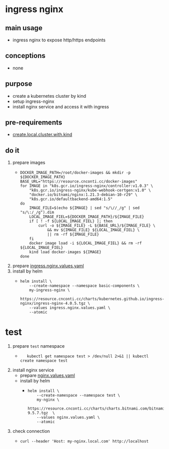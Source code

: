 # ingress nginx

## main usage

* ingress nginx to expose http/https endpoints

## conceptions

* none

## purpose

* create a kubernetes cluster by kind
* setup ingress-nginx
* install nginx service and access it with ingress

## pre-requirements

* [create.local.cluster.with.kind](../create.local.cluster.with.kind.md)

## do it
1. prepare images
    * ```shell
      DOCKER_IMAGE_PATH=/root/docker-images && mkdir -p ${DOCKER_IMAGE_PATH}
      BASE_URL="https://resource.cnconti.cc/docker-images"
      for IMAGE in "k8s.gcr.io/ingress-nginx/controller:v1.0.3" \
          "k8s.gcr.io/ingress-nginx/kube-webhook-certgen:v1.0" \
          "docker.io/bitnami/nginx:1.21.3-debian-10-r29" \
          "k8s.gcr.io/defaultbackend-amd64:1.5"
      do
          IMAGE_FILE=$(echo ${IMAGE} | sed "s/\//_/g" | sed "s/\:/_/g").dim
          LOCAL_IMAGE_FIEL=${DOCKER_IMAGE_PATH}/${IMAGE_FILE}
          if [ ! -f ${LOCAL_IMAGE_FIEL} ]; then
              curl -o ${IMAGE_FILE} -L ${BASE_URL}/${IMAGE_FILE} \
                  && mv ${IMAGE_FILE} ${LOCAL_IMAGE_FIEL} \
                  || rm -rf ${IMAGE_FILE}
          fi
          docker image load -i ${LOCAL_IMAGE_FIEL} && rm -rf ${LOCAL_IMAGE_FIEL}
          kind load docker-images ${IMAGE}
      done
      ```
2. prepare [ingress.nginx.values.yaml](resources/ingress.nginx.values.yaml.md)
3. install by helm
    * ```shell
      helm install \
          --create-namespace --namespace basic-components \
          my-ingress-nginx \
          https://resource.cnconti.cc/charts/kubernetes.github.io/ingress-nginx/ingress-nginx-4.0.5.tgz \
          --values ingress.nginx.values.yaml \
          --atomic
      ```

# test
1. prepare `test` namespace
    * ```shell
         kubectl get namespace test > /dev/null 2>&1 || kubectl create namespace test
      ```
2. install nginx service
    * prepare [nginx.values.yaml](resources/nginx.values.yaml.md)
    * install by helm
      * ```shell
        helm install \
            --create-namespace --namespace test \
            my-nginx \
            https://resource.cnconti.cc/charts/charts.bitnami.com/bitnami/nginx-9.5.7.tgz  \
            --values nginx.values.yaml \
            --atomic
        ```
3. check connection
    + ```shell
      curl --header 'Host: my-nginx.local.com' http://localhost
      ```
